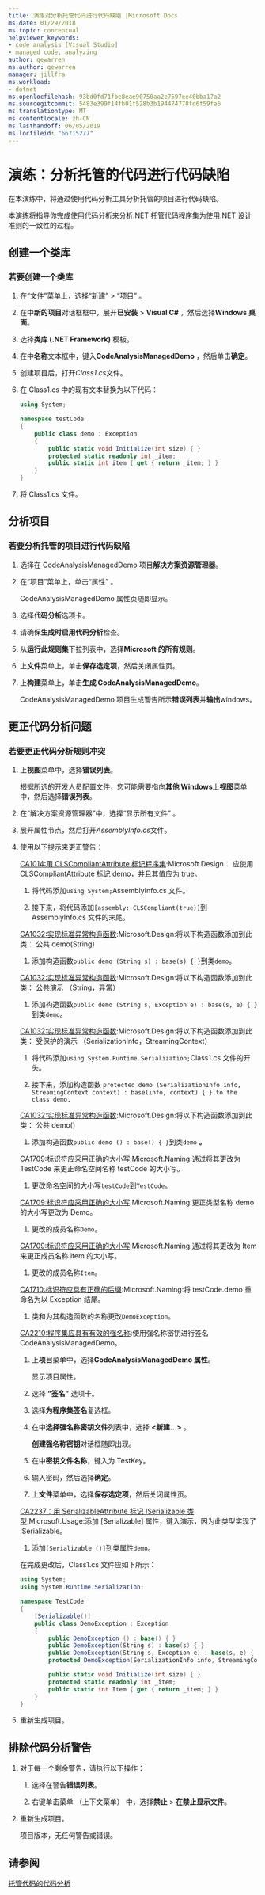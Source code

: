 ```yaml
---
title: 演练对分析托管代码进行代码缺陷 |Microsoft Docs
ms.date: 01/29/2018
ms.topic: conceptual
helpviewer_keywords:
- code analysis [Visual Studio]
- managed code, analyzing
author: gewarren
ms.author: gewarren
manager: jillfra
ms.workload:
- dotnet
ms.openlocfilehash: 93bd0fd71fbe8eae90750aa2e7597ee40bba17a2
ms.sourcegitcommit: 5483e399f14fb01f528b3b194474778fd6f59fa6
ms.translationtype: MT
ms.contentlocale: zh-CN
ms.lasthandoff: 06/05/2019
ms.locfileid: "66715277"
---
```

# <a name="walkthrough-analyzing-managed-code-for-code-defects"></a>演练：分析托管的代码进行代码缺陷

在本演练中，将通过使用代码分析工具分析托管的项目进行代码缺陷。

本演练将指导你完成使用代码分析来分析.NET 托管代码程序集为使用.NET 设计准则的一致性的过程。

## <a name="create-a-class-library"></a>创建一个类库

### <a name="to-create-a-class-library"></a>若要创建一个类库

1. 在“文件”菜单上，选择“新建” > “项目”    。

1. 在中**新的项目**对话框框中，展开**已安装** > **Visual C#** ，然后选择**Windows 桌面**。

1. 选择**类库 (.NET Framework)** 模板。

1. 在中**名称**文本框中，键入**CodeAnalysisManagedDemo** ，然后单击**确定**。

1. 创建项目后，打开*Class1.cs*文件。

1. 在 Class1.cs 中的现有文本替换为以下代码：

   ```csharp
   using System;

   namespace testCode
   {
       public class demo : Exception
       {
           public static void Initialize(int size) { }
           protected static readonly int _item;
           public static int item { get { return _item; } }
       }
   }
   ```

1. 将 Class1.cs 文件。

## <a name="analyze-the-project"></a>分析项目

### <a name="to-analyze-a-managed-project-for-code-defects"></a>若要分析托管的项目进行代码缺陷

1. 选择在 CodeAnalysisManagedDemo 项目**解决方案资源管理器**。

1. 在“项目”菜单上，单击“属性”   。

     CodeAnalysisManagedDemo 属性页随即显示。

1. 选择**代码分析**选项卡。

1. 请确保**生成时启用代码分析**检查。

1. 从**运行此规则集**下拉列表中，选择**Microsoft 的所有规则**。

1. 上**文件**菜单上，单击**保存选定项**，然后关闭属性页。

1. 上**构建**菜单上，单击**生成 CodeAnalysisManagedDemo**。

    CodeAnalysisManagedDemo 项目生成警告所示**错误列表**并**输出**windows。

## <a name="correct-the-code-analysis-issues"></a>更正代码分析问题

### <a name="to-correct-code-analysis-rule-violations"></a>若要更正代码分析规则冲突

1. 上**视图**菜单中，选择**错误列表**。

    根据所选的开发人员配置文件，您可能需要指向**其他 Windows**上**视图**菜单中，然后选择**错误列表**。

1. 在“解决方案资源管理器”中，选择“显示所有文件”   。

1. 展开属性节点，然后打开*AssemblyInfo.cs*文件。

1. 使用以下提示来更正警告：

   [CA1014:用 CLSCompliantAttribute 标记程序集](../code-quality/ca1014-mark-assemblies-with-clscompliantattribute.md):Microsoft.Design： 应使用 CLSCompliantAttribute 标记 demo，并且其值应为 true。

   1. 将代码添加`using System;`AssemblyInfo.cs 文件。

   1. 接下来，将代码添加`[assembly: CLSCompliant(true)]`到 AssemblyInfo.cs 文件的末尾。

   [CA1032:实现标准异常构造函数](../code-quality/ca1032-implement-standard-exception-constructors.md):Microsoft.Design:将以下构造函数添加到此类： 公共 demo(String)

   1. 添加构造函数`public demo (String s) : base(s) { }`到类`demo`。

   [CA1032:实现标准异常构造函数](../code-quality/ca1032-implement-standard-exception-constructors.md):Microsoft.Design:将以下构造函数添加到此类： 公共演示 （String，异常）

   1. 添加构造函数`public demo (String s, Exception e) : base(s, e) { }`到类`demo`。

   [CA1032:实现标准异常构造函数](../code-quality/ca1032-implement-standard-exception-constructors.md):Microsoft.Design:将以下构造函数添加到此类： 受保护的演示 （SerializationInfo，StreamingContext）

   1. 将代码添加`using System.Runtime.Serialization;`Class1.cs 文件的开头。

   1. 接下来，添加构造函数 `protected demo (SerializationInfo info, StreamingContext context) : base(info, context) { } to the class demo.`

   [CA1032:实现标准异常构造函数](../code-quality/ca1032-implement-standard-exception-constructors.md):Microsoft.Design:将以下构造函数添加到此类： 公共 demo()

   1. 添加构造函数`public demo () : base() { }`到类`demo` **。**

   [CA1709:标识符应采用正确的大小写](../code-quality/ca1709-identifiers-should-be-cased-correctly.md):Microsoft.Naming:通过将其更改为 TestCode 来更正命名空间名称 testCode 的大小写。

   1. 更改命名空间的大小写`testCode`到`TestCode`。

   [CA1709:标识符应采用正确的大小写](../code-quality/ca1709-identifiers-should-be-cased-correctly.md):Microsoft.Naming:更正类型名称 demo 的大小写更改为 Demo。

   1. 更改的成员名称`Demo`。

   [CA1709:标识符应采用正确的大小写](../code-quality/ca1709-identifiers-should-be-cased-correctly.md):Microsoft.Naming:通过将其更改为 Item 来更正成员名称 item 的大小写。

   1. 更改的成员名称`Item`。

   [CA1710:标识符应具有正确的后缀](../code-quality/ca1710-identifiers-should-have-correct-suffix.md):Microsoft.Naming:将 testCode.demo 重命名为以 Exception 结尾。

   1. 类和为其构造函数的名称更改`DemoException`。

   [CA2210:程序集应具有有效的强名称](../code-quality/ca2210-assemblies-should-have-valid-strong-names.md):使用强名称密钥进行签名 CodeAnalysisManagedDemo。

   1. 上**项目**菜单中，选择**CodeAnalysisManagedDemo 属性**。

      显示项目属性。

   1. 选择 **“签名”** 选项卡。

   1. 选择**为程序集签名**复选框。

   1. 在中**选择强名称密钥文件**列表中，选择 **\<新建...>** 。

      **创建强名称密钥**对话框随即出现。

   1. 在中**密钥文件名称**，键入为 TestKey。

   1. 输入密码，然后选择**确定**。

   1. 上**文件**菜单中，选择**保存选定项**，然后关闭属性页。

   [CA2237：用 SerializableAttribute 标记 ISerializable 类型](../code-quality/ca2237-mark-iserializable-types-with-serializableattribute.md):Microsoft.Usage:添加 [Serializable] 属性，键入演示，因为此类型实现了 ISerializable。

   1. 添加`[Serializable ()]`到类属性`demo`。

   在完成更改后，Class1.cs 文件应如下所示：

   ```csharp
   using System;
   using System.Runtime.Serialization;

   namespace TestCode
   {
       [Serializable()]
       public class DemoException : Exception
       {
           public DemoException () : base() { }
           public DemoException(String s) : base(s) { }
           public DemoException(String s, Exception e) : base(s, e) { }
           protected DemoException(SerializationInfo info, StreamingContext context) : base(info, context) { }

           public static void Initialize(int size) { }
           protected static readonly int _item;
           public static int Item { get { return _item; } }
       }
   }
   ```

1. 重新生成项目。

## <a name="exclude-code-analysis-warnings"></a>排除代码分析警告

1. 对于每一个剩余警告，请执行以下操作：

    1. 选择在警告**错误列表**。

    1. 右键单击菜单 （上下文菜单） 中，选择**禁止** > **在禁止显示文件**。

1. 重新生成项目。

     项目版本，无任何警告或错误。

## <a name="see-also"></a>请参阅

[托管代码的代码分析](../code-quality/code-analysis-for-managed-code-overview.md)
